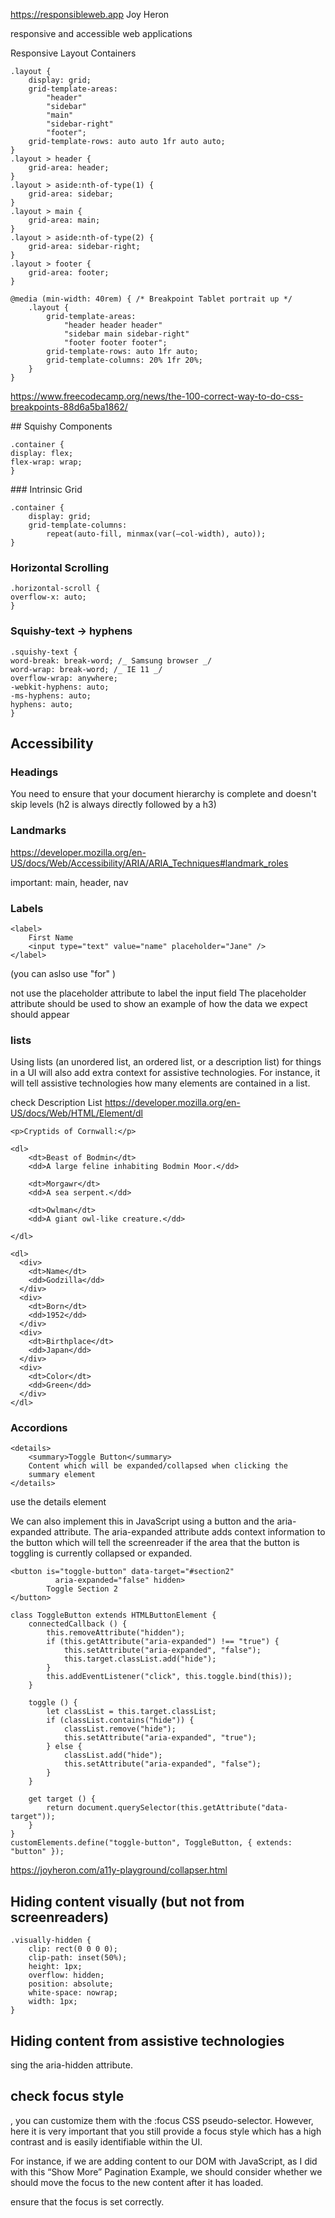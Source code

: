 https://responsibleweb.app
Joy Heron

responsive and accessible web applications

Responsive Layout Containers

```
.layout {
	display: grid;
	grid-template-areas:
		"header"
		"sidebar"
		"main"
		"sidebar-right"
		"footer";
	grid-template-rows: auto auto 1fr auto auto;
}
.layout > header {
	grid-area: header;
}
.layout > aside:nth-of-type(1) {
	grid-area: sidebar;
}
.layout > main {
	grid-area: main;
}
.layout > aside:nth-of-type(2) {
	grid-area: sidebar-right;
}
.layout > footer {
	grid-area: footer;
}

@media (min-width: 40rem) { /* Breakpoint Tablet portrait up */
	.layout {
		grid-template-areas:
			"header header header"
			"sidebar main sidebar-right"
			"footer footer footer";
		grid-template-rows: auto 1fr auto;
		grid-template-columns: 20% 1fr 20%;
	}
}
```

https://www.freecodecamp.org/news/the-100-correct-way-to-do-css-breakpoints-88d6a5ba1862/

## Squishy Components

```
.container {
display: flex;
flex-wrap: wrap;
}
```

### Intrinsic Grid

```
.container {
	display: grid;
	grid-template-columns:
		repeat(auto-fill, minmax(var(—col-width), auto));
}
```

### Horizontal Scrolling

```
.horizontal-scroll {
overflow-x: auto;
}
```

### Squishy-text -> hyphens

```
.squishy-text {
word-break: break-word; /_ Samsung browser _/
word-wrap: break-word; /_ IE 11 _/
overflow-wrap: anywhere;
-webkit-hyphens: auto;
-ms-hyphens: auto;
hyphens: auto;
}
```

## Accessibility

### Headings

You need to ensure that your document hierarchy is complete and doesn't skip levels (h2 is always directly followed by a h3)

### Landmarks

https://developer.mozilla.org/en-US/docs/Web/Accessibility/ARIA/ARIA_Techniques#landmark_roles

important: main, header, nav

### Labels

```
<label>
	First Name
	<input type="text" value="name" placeholder="Jane" />
</label>
```

(you can aslso use "for" )

not use the placeholder attribute to label the input field
The placeholder attribute should be used to show an example of how the data we expect should appear

### lists

Using lists (an unordered list, an ordered list, or a description list) for things in a UI will also add extra context for assistive technologies. For instance, it will tell assistive technologies how many elements are contained in a list.

check Description List
https://developer.mozilla.org/en-US/docs/Web/HTML/Element/dl

```
<p>Cryptids of Cornwall:</p>

<dl>
    <dt>Beast of Bodmin</dt>
    <dd>A large feline inhabiting Bodmin Moor.</dd>

    <dt>Morgawr</dt>
    <dd>A sea serpent.</dd>

    <dt>Owlman</dt>
    <dd>A giant owl-like creature.</dd>

</dl>
```

```
<dl>
  <div>
    <dt>Name</dt>
    <dd>Godzilla</dd>
  </div>
  <div>
    <dt>Born</dt>
    <dd>1952</dd>
  </div>
  <div>
    <dt>Birthplace</dt>
    <dd>Japan</dd>
  </div>
  <div>
    <dt>Color</dt>
    <dd>Green</dd>
  </div>
</dl>
```

### Accordions

```
<details>
	<summary>Toggle Button</summary>
	Content which will be expanded/collapsed when clicking the
	summary element
</details>
```

use the details element

We can also implement this in JavaScript using a button and the aria-expanded attribute. The aria-expanded attribute adds context information to the button which will tell the screenreader if the area that the button is toggling is currently collapsed or expanded.

```
<button is="toggle-button" data-target="#section2"
		  aria-expanded="false" hidden>
		Toggle Section 2
</button>

class ToggleButton extends HTMLButtonElement {
	connectedCallback () {
		this.removeAttribute("hidden");
		if (this.getAttribute("aria-expanded") !== "true") {
			this.setAttribute("aria-expanded", "false");
			this.target.classList.add("hide");
		}
		this.addEventListener("click", this.toggle.bind(this));
	}

	toggle () {
		let classList = this.target.classList;
		if (classList.contains("hide")) {
			classList.remove("hide");
			this.setAttribute("aria-expanded", "true");
		} else {
			classList.add("hide");
			this.setAttribute("aria-expanded", "false");
		}
	}

	get target () {
		return document.querySelector(this.getAttribute("data-target"));
	}
}
customElements.define("toggle-button", ToggleButton, { extends: "button" });
```

https://joyheron.com/a11y-playground/collapser.html

## Hiding content visually (but not from screenreaders)

```
.visually-hidden {
	clip: rect(0 0 0 0);
	clip-path: inset(50%);
	height: 1px;
	overflow: hidden;
	position: absolute;
	white-space: nowrap;
	width: 1px;
}
```

## Hiding content from assistive technologies

sing the aria-hidden attribute.

## check focus style

, you can customize them with the :focus CSS pseudo-selector. However, here it is very important that you still provide a focus style which has a high contrast and is easily identifiable within the UI.

For instance, if we are adding content to our DOM with JavaScript, as I did with this “Show More” Pagination Example, we should consider whether we should move the focus to the new content after it has loaded.

ensure that the focus is set correctly.
